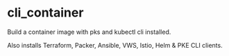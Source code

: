 # cli_container

Build a container image with pks and kubectl cli installed.

Also installs Terraform, Packer, Ansible, VWS, Istio, Helm & PKE CLI clients.
